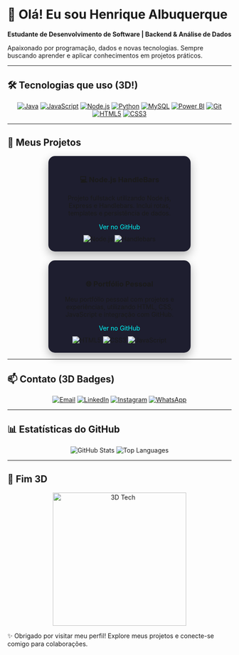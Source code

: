 # 👋 Olá! Eu sou Henrique Albuquerque

**Estudante de Desenvolvimento de Software | Backend & Análise de Dados**  

Apaixonado por programação, dados e novas tecnologias. Sempre buscando aprender e aplicar conhecimentos em projetos práticos.  

---

## 🛠 Tecnologias que uso (3D!)

<div align="center">
  <a href="#"><img src="https://img.shields.io/badge/Java-000?style=for-the-badge&logo=java&logoColor=white&labelColor=3D7AFA" alt="Java"/></a>
  <a href="#"><img src="https://img.shields.io/badge/JavaScript-000?style=for-the-badge&logo=javascript&logoColor=F7DF1E&labelColor=FFD700" alt="JavaScript"/></a>
  <a href="#"><img src="https://img.shields.io/badge/Node.js-000?style=for-the-badge&logo=nodedotjs&logoColor=339933&labelColor=00FF00" alt="Node.js"/></a>
  <a href="#"><img src="https://img.shields.io/badge/Python-000?style=for-the-badge&logo=python&logoColor=3776AB&labelColor=306998" alt="Python"/></a>
  <a href="#"><img src="https://img.shields.io/badge/MySQL-000?style=for-the-badge&logo=mysql&logoColor=4479A1&labelColor=00758F" alt="MySQL"/></a>
  <a href="#"><img src="https://img.shields.io/badge/Power%20BI-000?style=for-the-badge&logo=microsoft-power-bi&logoColor=F2C811&labelColor=FFA500" alt="Power BI"/></a>
  <a href="#"><img src="https://img.shields.io/badge/Git-000?style=for-the-badge&logo=git&logoColor=F05032&labelColor=FF4500" alt="Git"/></a>
  <a href="#"><img src="https://img.shields.io/badge/HTML5-000?style=for-the-badge&logo=html5&logoColor=E34F26&labelColor=FF6347" alt="HTML5"/></a>
  <a href="#"><img src="https://img.shields.io/badge/CSS3-000?style=for-the-badge&logo=css3&logoColor=1572B6&labelColor=1E90FF" alt="CSS3"/></a>
</div>

---

## 📂 Meus Projetos

<div align="center" style="display:flex; flex-wrap: wrap; justify-content:center; gap:20px;">

<div style="border-radius:15px; background:#1e1e2f; padding:20px; width:280px; text-align:center; box-shadow: 0 8px 20px rgba(0,0,0,0.3);">
  <h3>💻 Node.js HandleBars</h3>
  <p>Projeto fullstack utilizando Node.js, Express e Handlebars. Inclui rotas, templates e persistência de dados.</p>
  <a href="https://github.com/damata09/projetoNode-handlebars" style="text-decoration:none; color:#00ffff;">Ver no GitHub</a>
  <div style="margin-top:10px;">
    <img src="https://img.shields.io/badge/Node.js-339933?style=for-the-badge&logo=nodedotjs&logoColor=white&labelColor=00FF00" alt="Node.js"/>
    <img src="https://img.shields.io/badge/Handlebars-E34F26?style=for-the-badge&logo=handlebarsdotjs&logoColor=white&labelColor=FF7F50" alt="Handlebars"/>
  </div>
</div>

<div style="border-radius:15px; background:#1e1e2f; padding:20px; width:280px; text-align:center; box-shadow: 0 8px 20px rgba(0,0,0,0.3);">
  <h3>🌐 Portfólio Pessoal</h3>
  <p>Meu portfólio pessoal com projetos e experiências, utilizando HTML, CSS, JavaScript e integração com GitHub.</p>
  <a href="https://github.com/damata09" style="text-decoration:none; color:#00ffff;">Ver no GitHub</a>
  <div style="margin-top:10px;">
    <img src="https://img.shields.io/badge/HTML5-E34F26?style=for-the-badge&logo=html5&logoColor=white&labelColor=FF6347" alt="HTML5"/>
    <img src="https://img.shields.io/badge/CSS3-1572B6?style=for-the-badge&logo=css3&logoColor=white&labelColor=1E90FF" alt="CSS3"/>
    <img src="https://img.shields.io/badge/JavaScript-F7DF1E?style=for-the-badge&logo=javascript&logoColor=black&labelColor=FFD700" alt="JavaScript"/>
  </div>
</div>

</div>

---

## 📫 Contato (3D Badges)

<div align="center">
  <a href="mailto:henriquemataalb34@gmail.com"><img src="https://img.shields.io/badge/📧 Email-000?style=for-the-badge&logo=gmail&logoColor=white&labelColor=FF0000" alt="Email"/></a>
  <a href="https://www.linkedin.com/in/henrique-albuquerque-ba818126a?utm_source=share&utm_campaign=share_via&utm_content=profile&utm_medium=android_app"><img src="https://img.shields.io/badge/🔗 LinkedIn-000?style=for-the-badge&logo=linkedin&logoColor=0A66C2&labelColor=1E90FF" alt="LinkedIn"/></a>
  <a href="https://www.instagram.com/damatacodes?igsh=NXNsOXZ0Mnd2d2Z5"><img src="https://img.shields.io/badge/📸 Instagram-000?style=for-the-badge&logo=instagram&logoColor=E1306C&labelColor=FF69B4" alt="Instagram"/></a>
  <a href="https://wa.me/5511995413253"><img src="https://img.shields.io/badge/💬 WhatsApp-000?style=for-the-badge&logo=whatsapp&logoColor=25D366&labelColor=00FF7F" alt="WhatsApp"/></a>
</div>

---

## 📊 Estatísticas do GitHub

<div align="center">
  <img src="https://github-readme-stats.vercel.app/api?username=damata09&show_icons=true&theme=dracula" alt="GitHub Stats"/>
  <img src="https://github-readme-stats.vercel.app/api/top-langs/?username=damata09&layout=compact&theme=dracula" alt="Top Languages"/>
</div>

---

## 🚀 Fim 3D

<div align="center">
  <img src="https://c.tenor.com/0zq3rBO6gckAAAAC/3d-rotate-tech.gif" alt="3D Tech" width="300"/>
</div>

✨ Obrigado por visitar meu perfil! Explore meus projetos e conecte-se comigo para colaborações.
